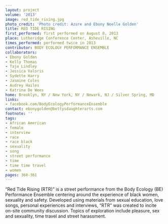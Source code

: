 ```yaml
---
layout: project
volume: '2013'
image: red_tide_rising.jpg
photo_credit: 'Photo credit: Azure and Ebony Noelle Golden'
title: RED TIDE RISING
first_performed: first performed on August 8, 2013
place: Lutheridge Conference Center, Asheville, NC
times_performed: performed twice in 2013
contributor: BODY ECOLOGY PERFORMANCE ENSEMBLE
collaborators:
- Ebony Golden
- Kelly Thomas
- Taja Lindley
- Jessica Valoris
- Sydette Harry
- Jasmine Coles
- Audrey Hailes
- Katrina De Wees
home: Brooklyn, NY / New York, NY / Newark, NJ / Silver Spring, MD
links:
- facebook.com/BodyEcologyPerformanceEnsemble
contact: ebonygolden@bettysdaughterarts.com
footnote: ''
tags:
- African American
- female
- interview
- race
- race black
- sexuality
- song
- street performance
- time
- time time travel
- women
pages: 360-361
---
```


“Red Tide Rising (RTR)” is a street performance from the Body Ecology (BE) Performance Ensemble centering around the experience of black women, sexuality and safety. Developed using materials from sexual education, love songs, personal experiences and interviews, “RTR” was created to incite on-site community discussion. Topics of exploration include pleasure, sex and sexuality, time travel and street harassment.
